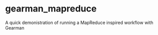 gearman_mapreduce
=================

A quick demonistration of running a MapReduce inspired workflow with Gearman
